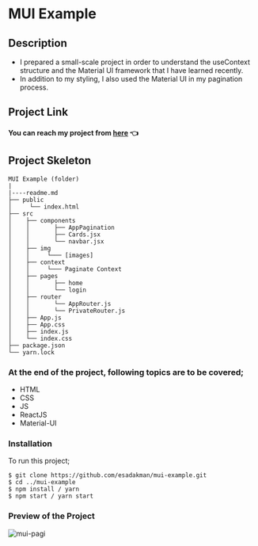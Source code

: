 # MUI Example

## Description

- I prepared a small-scale project in order to understand the useContext structure and the Material UI framework that I have learned recently.
- In addition to my styling, I also used the Material UI in my pagination process.

## Project Link

#### You can reach my project from [here](https://mui-example-n6ku7df2k-esadakman.vercel.app/) 👈

## Project Skeleton

```
MUI Example (folder)
|
|----readme.md
├── public
│     └── index.html
├── src
│    ├── components
│    │       ├── AppPagination
│    │       ├── Cards.jsx
│    │       └── navbar.jsx
│    ├── img
│    │     └─── [images]
│    ├── context
│    │     └─── Paginate Context
│    ├── pages
│    │       ├── home
│    │       └── login
│    ├── router
│    │       └── AppRouter.js
│    │       └── PrivateRouter.js
│    ├── App.js
│    ├── App.css
│    ├── index.js
│    └── index.css
├── package.json
└── yarn.lock
```

### At the end of the project, following topics are to be covered;

- HTML
- CSS
- JS
- ReactJS
- Material-UI

### Installation

To run this project;

```
$ git clone https://github.com/esadakman/mui-example.git
$ cd ../mui-example
$ npm install / yarn
$ npm start / yarn start
```

### Preview of the Project

![mui-pagi](https://user-images.githubusercontent.com/98649983/180073871-ddf25ef4-6827-4f35-a0d7-87eb287c326b.gif)
